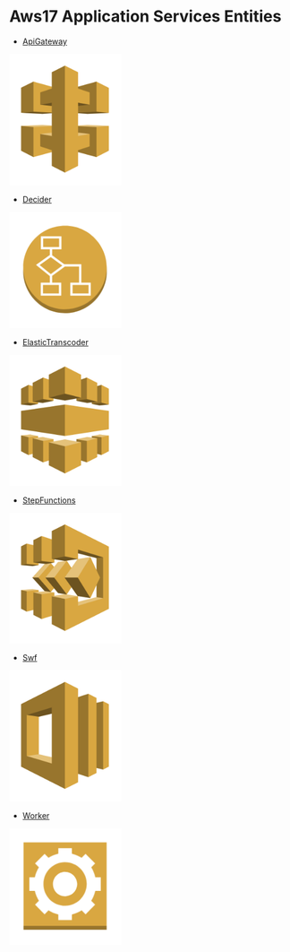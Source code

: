 # Aws17 Application Services Entities


- [ApiGateway](./api-gateway.md)  
<img src="./api-gateway.png" width="200"/>

- [Decider](./decider.md)  
<img src="./decider.png" width="200"/>

- [ElasticTranscoder](./elastic-transcoder.md)  
<img src="./elastic-transcoder.png" width="200"/>

- [StepFunctions](./step-functions.md)  
<img src="./step-functions.png" width="200"/>

- [Swf](./swf.md)  
<img src="./swf.png" width="200"/>

- [Worker](./worker.md)  
<img src="./worker.png" width="200"/>
